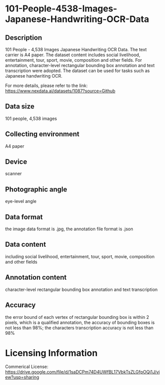 # 101-People-4538-Images-Japanese-Handwriting-OCR-Data


## Description
101 People - 4,538 Images Japanese Handwriting OCR Data. The text carrier is A4 paper. The dataset content includes social livelihood, entertainment, tour, sport, movie, composition and other fields. For annotation, character-level rectangular bounding box annotation and text transcription were adopted. The dataset can be used for tasks such as Japanese handwriting OCR.

For more details, please refer to the link: https://www.nexdata.ai/datasets/1087?source=Github


## Data size
101 people, 4,538 images

## Collecting environment
A4 paper

## Device
scanner

## Photographic angle
eye-level angle

## Data format
the image data format is .jpg, the annotation file format is .json

## Data content
including social livelihood, entertainment, tour, sport, movie, composition and other fields

## Annotation content
character-level rectangular bounding box annotation and text transcription

## Accuracy
the error bound of each vertex of rectangular bounding box is within 2 pixels, which is a qualified annotation, the accuracy of bounding boxes is not less than 98%; the characters transcription accuracy is not less than 98%

# Licensing Information
Commerical License: https://drive.google.com/file/d/1saDCPm74D4UWfBL17VbkTsZLGfpOQj1J/view?usp=sharing
